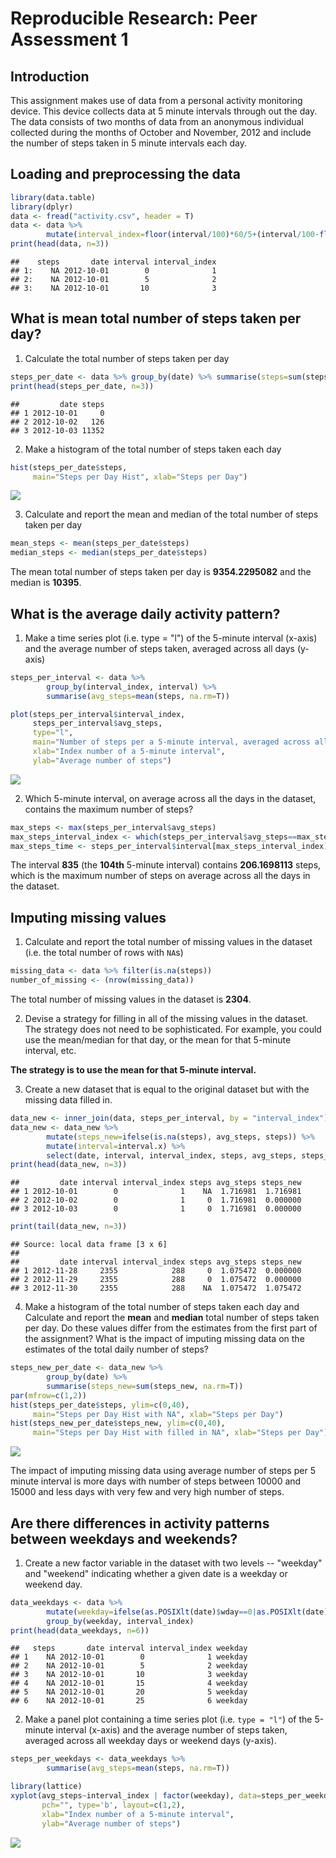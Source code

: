 # Reproducible Research: Peer Assessment 1
## Introduction

This assignment makes use of data from a personal activity monitoring device. This device collects data at 5 minute intervals through out the day. The data consists of two months of data from an anonymous individual collected during the months of October and November, 2012 and include the number of steps taken in 5 minute intervals each day.

## Loading and preprocessing the data


```r
library(data.table)
library(dplyr)
data <- fread("activity.csv", header = T)
data <- data %>% 
        mutate(interval_index=floor(interval/100)*60/5+(interval/100-floor(interval/100))*100/5+1)
print(head(data, n=3))
```

```
##    steps       date interval interval_index
## 1:    NA 2012-10-01        0              1
## 2:    NA 2012-10-01        5              2
## 3:    NA 2012-10-01       10              3
```

## What is mean total number of steps taken per day?

1. Calculate the total number of steps taken per day


```r
steps_per_date <- data %>% group_by(date) %>% summarise(steps=sum(steps, na.rm=T))
print(head(steps_per_date, n=3))
```

```
##         date steps
## 1 2012-10-01     0
## 2 2012-10-02   126
## 3 2012-10-03 11352
```

2. Make a histogram of the total number of steps taken each day


```r
hist(steps_per_date$steps, 
     main="Steps per Day Hist", xlab="Steps per Day")
```

![](PA1_template_files/figure-html/unnamed-chunk-3-1.png) 

3. Calculate and report the mean and median of the total number of steps taken per day


```r
mean_steps <- mean(steps_per_date$steps)
median_steps <- median(steps_per_date$steps)
```

The mean total number of steps taken per day is **9354.2295082** and the median is **10395**.


## What is the average daily activity pattern?

1. Make a time series plot (i.e. type = "l") of the 5-minute interval (x-axis) and the average number of steps taken, averaged across all days (y-axis)


```r
steps_per_interval <- data %>% 
        group_by(interval_index, interval) %>% 
        summarise(avg_steps=mean(steps, na.rm=T))

plot(steps_per_interval$interval_index, 
     steps_per_interval$avg_steps, 
     type="l", 
     main="Number of steps per a 5-minute interval, averaged across all days", 
     xlab="Index number of a 5-minute interval", 
     ylab="Average number of steps")
```

![](PA1_template_files/figure-html/unnamed-chunk-5-1.png) 

2. Which 5-minute interval, on average across all the days in the dataset, contains the maximum number of steps?


```r
max_steps <- max(steps_per_interval$avg_steps)
max_steps_interval_index <- which(steps_per_interval$avg_steps==max_steps)
max_steps_time <- steps_per_interval$interval[max_steps_interval_index]
```

The interval **835** (the **104th** 5-minute interval) contains **206.1698113** steps, which is the maximum number of steps on average across all the days in the dataset.

## Imputing missing values

1. Calculate and report the total number of missing values in the dataset (i.e. the total number of rows with `NA`s)


```r
missing_data <- data %>% filter(is.na(steps))
number_of_missing <- (nrow(missing_data))
```

The total number of missing values in the dataset is **2304**.

2. Devise a strategy for filling in all of the missing values in the dataset. The strategy does not need to be sophisticated. For example, you could use the mean/median for that day, or the mean for that 5-minute interval, etc.

**The strategy is to use the mean for that 5-minute interval.**  

3. Create a new dataset that is equal to the original dataset but with the missing data filled in.


```r
data_new <- inner_join(data, steps_per_interval, by = "interval_index")
data_new <- data_new %>% 
        mutate(steps_new=ifelse(is.na(steps), avg_steps, steps)) %>%
        mutate(interval=interval.x) %>%
        select(date, interval, interval_index, steps, avg_steps, steps_new)
print(head(data_new, n=3))
```

```
##         date interval interval_index steps avg_steps steps_new
## 1 2012-10-01        0              1    NA  1.716981  1.716981
## 2 2012-10-02        0              1     0  1.716981  0.000000
## 3 2012-10-03        0              1     0  1.716981  0.000000
```

```r
print(tail(data_new, n=3))
```

```
## Source: local data frame [3 x 6]
## 
##         date interval interval_index steps avg_steps steps_new
## 1 2012-11-28     2355            288     0  1.075472  0.000000
## 2 2012-11-29     2355            288     0  1.075472  0.000000
## 3 2012-11-30     2355            288    NA  1.075472  1.075472
```

4. Make a histogram of the total number of steps taken each day and Calculate and report the **mean** and **median** total number of steps taken per day. Do these values differ from the estimates from the first part of the assignment? What is the impact of imputing missing data on the estimates of the total daily number of steps?


```r
steps_new_per_date <- data_new %>% 
        group_by(date) %>% 
        summarise(steps_new=sum(steps_new, na.rm=T))
par(mfrow=c(1,2))
hist(steps_per_date$steps, ylim=c(0,40), 
     main="Steps per Day Hist with NA", xlab="Steps per Day")
hist(steps_new_per_date$steps_new, ylim=c(0,40), 
     main="Steps per Day Hist with filled in NA", xlab="Steps per Day")
```

![](PA1_template_files/figure-html/unnamed-chunk-9-1.png) 

The impact of imputing missing data using average number of steps per 5 minute interval is more days with number of steps between 10000 and 15000 and less days with very few and very high number of steps.

## Are there differences in activity patterns between weekdays and weekends?

1. Create a new factor variable in the dataset with two levels -- "weekday" and "weekend" indicating whether a given date is a weekday or weekend day.


```r
data_weekdays <- data %>% 
        mutate(weekday=ifelse(as.POSIXlt(date)$wday==0|as.POSIXlt(date)$wday==6, "weekend", "weekday")) %>%
        group_by(weekday, interval_index)
print(head(data_weekdays, n=6))
```

```
##   steps       date interval interval_index weekday
## 1    NA 2012-10-01        0              1 weekday
## 2    NA 2012-10-01        5              2 weekday
## 3    NA 2012-10-01       10              3 weekday
## 4    NA 2012-10-01       15              4 weekday
## 5    NA 2012-10-01       20              5 weekday
## 6    NA 2012-10-01       25              6 weekday
```

2. Make a panel plot containing a time series plot (i.e. `type = "l"`) of the 5-minute interval (x-axis) and the average number of steps taken, averaged across all weekday days or weekend days (y-axis). 


```r
steps_per_weekdays <- data_weekdays %>% 
        summarise(avg_steps=mean(steps, na.rm=T))

library(lattice)
xyplot(avg_steps~interval_index | factor(weekday), data=steps_per_weekdays, 
       pch="", type='b', layout=c(1,2),
       xlab="Index number of a 5-minute interval",  
       ylab="Average number of steps")
```

![](PA1_template_files/figure-html/unnamed-chunk-11-1.png) 
